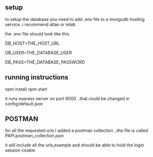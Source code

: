 ## setup

to setup the database you need to add .env file to a mongodb hosting service..i recommend atlas or mlab

the .env file should look like this

DB_HOST=THE_HOST_URL

DB_USER=THE_DATABASE_USER

DB_PASS=THE_DATABASE_PASSWORD


## running instructions

npm install
npm start

it runs express server on port 9000 ..that could be changed in config/default.json

## POSTMAN

for all the requested urls
I added a postman collection ..the file is called PAPI.postman_collection.json

it will include all the urls,example and should be able to hold the login session cookie
